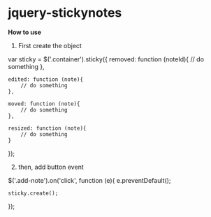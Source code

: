 jquery-stickynotes
==================

<b>How to use</b>

1. First create the object

var sticky = $('.container').sticky({
    removed: function (noteId){
        // do something
    },
    
    edited: function (note){
        // do something
    },
    
    moved: function (note){
        // do something
    },
    
    resized: function (note){
        // do something
    }
});

2. then, add button event


$('.add-note').on('click', function (e){
    e.preventDefault();
    
    sticky.create();
});

